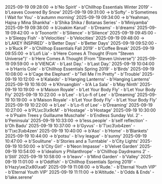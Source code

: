 2025-09-19 09:28:00 -> b'No Spirit' - b'Chillhop Essentials Winter 2019' - b'Leaves Covered By Snow'
2025-09-19 09:31:00 -> b'Softy' - b'Sometimes I Wait for You' - b'autumn morning'
2025-09-19 09:34:00 -> b'Yeahman, Hajna y Mina Shankha' - b'Shika Shika / Botanas Series' - b'Miniyamba'
2025-09-19 09:38:00 -> b'Joakim Karud' - b'Dreams' - b'dreams'
2025-09-19 09:42:00 -> b'Toonorth' - b'Silience' - b'Silience'
2025-09-19 09:45:00 -> b'Sleepy Fish' - b'Velocities' - b'Velocities'
2025-09-19 09:48:00 -> b'LAKEY INSPIRED' - b'Better Days' - b'Better Days'
2025-09-19 09:52:00 -> b'Ruck P' - b'Chillhop Essentials Fall 2019' - b'Coffee Break'
2025-09-19 09:55:00 -> b'Lofi Lia' - b'Here Comes A Thought (From "Steven Universe")' - b'Here Comes A Thought (From "Steven Universe")'
2025-09-19 09:59:00 -> b'VIENCA' - b'Last Day.' - b'Last Day.'
2025-09-19 10:04:00 -> b'Harris Cole' - b'Chillhop Essentials Spring 2019' - b'Birds'
2025-09-19 10:08:00 -> b'Cage the Elephant' - b"Tell Me I'm Pretty" - b'Trouble'
2025-09-19 10:12:00 -> b'Kalaido' - b'Hanging Lanterns' - b'Hanging Lanterns'
2025-09-19 10:16:00 -> b'Khruangbin' - b'A La Sala' - b'May Ninth'
2025-09-19 10:19:00 -> b'Maison Royale' - b'Let Your Body Fly' - b'Let Your Body Fly'
2025-09-19 10:22:00 -> b'Lee' - b'Lo-fi of Lee' - b'Dreaming'
2025-09-19 10:19:00 -> b'Maison Royale' - b'Let Your Body Fly' - b'Let Your Body Fly'
2025-09-19 10:22:00 -> b'Lee' - b'Lo-fi of Lee' - b'Dreaming'
2025-09-19 10:27:00 -> b'PL\xc3\x9cM' - b'Hostage' - b'Hostage'
2025-09-19 10:30:00 -> b'Psalm Trees y Guillaume Muschalle' - b'Endless Sunday Vol. 2' - b'Peninsula'
2025-09-19 10:33:00 -> b'less.people' - b'self reflection' - b'Oh Badu'
2025-09-19 10:37:00 -> b'Gyvus' - b'T\xc3\xb4zen' - b'T\xc3\xb4zen'
2025-09-19 10:40:00 -> b'Aso' - b'Home' - b'Blankets'
2025-09-19 10:44:00 -> b'potsu' - b'ivy league' - b'sunny'
2025-09-19 10:47:00 -> b'Soulitune' - b'Stories and a Turntable' - b'City Lights'
2025-09-19 10:50:00 -> b'City Girl' - b'Neon Impasse' - b'Velvet Garden'
2025-09-19 10:54:00 -> b'idealism y Philanthrope' - b'Chillhop Daydreams 2' - b'Still'
2025-09-19 10:58:00 -> b'leavv' - b'Mind Garden' - b'Valley'
2025-09-19 11:01:00 -> b'Oddfish' - b'Chillhop Essentials Spring 2019' - b'Hazy\xe2\x80\xa6'
2025-09-19 11:08:00 -> b'Rude.' - b'Eternal Youth VIP' - b'Eternal Youth VIP'
2025-09-19 11:11:00 -> b'Altitude.' - b'Odds & Ends' - b'lake.serene'
